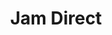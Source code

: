 ---
layout: post
title: Jam Direct
category: portfolio
description: worked as full stack within multiple teams to develope tools that generates $100,000 in revenue annually 
image: assets/images/pic11.jpg
nav-menu: false
---
